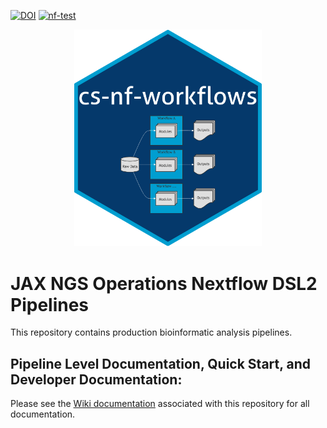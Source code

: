 [![DOI](https://zenodo.org/badge/DOI/10.5281/zenodo.11068736.svg)](https://doi.org/10.5281/zenodo.11068736)
[![nf-test](https://img.shields.io/badge/tested_with-nf--test-337ab7.svg)](https://code.askimed.com/nf-test)

<p align="center">
<img src="lib/cs-nf-worfklows.png" alt="drawing" width="300"/>
</p>


# JAX NGS Operations Nextflow DSL2 Pipelines

This repository contains production bioinformatic analysis pipelines.

## Pipeline Level Documentation, Quick Start, and Developer Documentation: 

Please see the [Wiki documentation](https://github.com/TheJacksonLaboratory/cs-nf-pipelines/wiki) associated with this repository for all documentation.